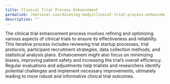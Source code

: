 ```yaml
---
title: Clinical Trial Process Enhancement
permalink: /national-coordinating-body/clinical-trial-process-enhancement/
description: ""
---
```

The clinical trial enhancement process involves refining and optimizing various aspects of clinical trials to ensure its effectiveness and reliability. This iterative process includes reviewing trial startup processes, trial protocols, participant recruitment strategies, data collection methods, and statistical analysis plans. Enhancement might also focus on minimizing biases, improving patient safety and increasing the trial’s overall efficiency. Regular evaluations and adjustments help trialists and researchers identify potential challenges and implement necessary improvements, ultimately leading to more robust and informative clinical trial outcomes.
